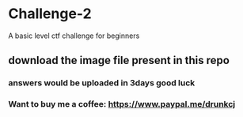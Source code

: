 # Challenge-2
A basic level ctf challenge for beginners
## download the image file present in this repo
### answers would be uploaded in 3days good luck
### Want to buy me a coffee: https://www.paypal.me/drunkcj
